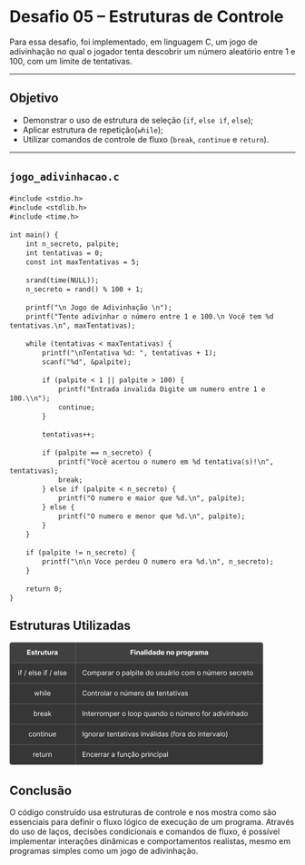 # Desafio 05 – Estruturas de Controle

Para essa desafio, foi implementado, em linguagem C, um jogo de adivinhação no qual o jogador tenta descobrir um número aleatório entre 1 e 100, com um limite de tentativas.

---

## Objetivo

- Demonstrar o uso de estrutura de seleção (`if`, `else if`, `else`);
- Aplicar estrutura de repetição(`while`);
- Utilizar comandos de controle de fluxo (`break`, `continue` e `return`).

---

## `jogo_adivinhacao.c`

```
#include <stdio.h>
#include <stdlib.h>
#include <time.h>

int main() {
    int n_secreto, palpite;
    int tentativas = 0;
    const int maxTentativas = 5;

    srand(time(NULL));
    n_secreto = rand() % 100 + 1;

    printf("\n Jogo de Adivinhação \n");
    printf("Tente adivinhar o número entre 1 e 100.\n Você tem %d tentativas.\n", maxTentativas);

    while (tentativas < maxTentativas) {
        printf("\nTentativa %d: ", tentativas + 1);
        scanf("%d", &palpite);

        if (palpite < 1 || palpite > 100) {
            printf("Entrada invalida Digite um numero entre 1 e 100.\\n");
            continue; 
        }

        tentativas++;

        if (palpite == n_secreto) {
            printf("Você acertou o numero em %d tentativa(s)!\n", tentativas);
            break; 
        } else if (palpite < n_secreto) {
            printf("O numero e maior que %d.\n", palpite);
        } else {
            printf("O numero e menor que %d.\n", palpite);
        }
    }

    if (palpite != n_secreto) {
        printf("\n\n Voce perdeu O numero era %d.\n", n_secreto);
    }

    return 0;
}
```
## Estruturas Utilizadas
![tabela_estruturas](tabela2.png)

## Conclusão 
O código construído usa estruturas de controle e nos mostra como são essenciais para definir o fluxo lógico de execução de um programa. Através do uso de laços, decisões condicionais e comandos de fluxo, é possível implementar interações dinâmicas e comportamentos realistas, mesmo em programas simples como um jogo de adivinhação.
